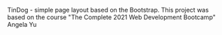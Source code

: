 TinDog - simple page layout based on the Bootstrap.
This project was based on the course "The Complete 2021 Web Development Bootcamp" Angela Yu
